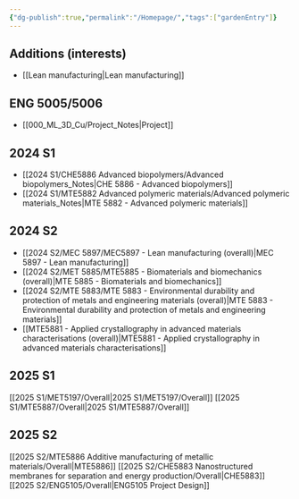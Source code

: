 ```yaml
---
{"dg-publish":true,"permalink":"/Homepage/","tags":["gardenEntry"]}
---
```


## Additions (interests)
-  [[Lean manufacturing\|Lean manufacturing]]
## ENG 5005/5006
-  [[000_ML_3D_Cu/Project_Notes\|Project]]
## 2024 S1
- [[2024 S1/CHE5886 Advanced biopolymers/Advanced biopolymers_Notes\|CHE 5886 - Advanced biopolymers]]
- [[2024 S1/MTE5882  Advanced polymeric materials/Advanced polymeric materials_Notes\|MTE 5882 - Advanced polymeric materials]]
## 2024 S2
- [[2024 S2/MEC 5897/MEC5897 - Lean manufacturing (overall)\|MEC 5897 - Lean manufacturing]]
- [[2024 S2/MET 5885/MTE5885 - Biomaterials and biomechanics (overall)\|MTE 5885 - Biomaterials and biomechanics]]
- [[2024 S2/MTE 5883/MTE 5883 - Environmental durability and protection of metals and engineering materials (overall)\|MTE 5883 - Environmental durability and protection of metals and engineering materials]]
-  [[MTE5881 - Applied crystallography in advanced materials characterisations (overall)\|MTE5881 - Applied crystallography in advanced materials characterisations]]
## 2025 S1

[[2025 S1/MET5197/Overall\|2025 S1/MET5197/Overall]]
[[2025 S1/MTE5887/Overall\|2025 S1/MTE5887/Overall]]
## 2025 S2
[[2025 S2/MTE5886 Additive manufacturing of metallic materials/Overall\|MTE5886]]
[[2025 S2/CHE5883 Nanostructured membranes for separation and energy production/Overall\|CHE5883]]
[[2025 S2/ENG5105/Overall\|ENG5105 Project Design]]
